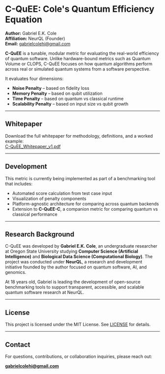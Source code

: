 # C-QuEE: Cole's Quantum Efficiency Equation

**Author:** Gabriel E.K. Cole  
**Affiliation:** NeurQL (Founder)  
**Email:** gabrielcolehi@gmail.com  

**C-QuEE** is a tunable, modular metric for evaluating the real-world efficiency of quantum software. Unlike hardware-bound metrics such as Quantum Volume or CLOPS, C-QuEE focuses on how quantum algorithms perform across real or simulated quantum systems from a software perspective.

It evaluates four dimensions:

- **Noise Penalty** – based on fidelity loss  
- **Memory Penalty** – based on qubit utilization  
- **Time Penalty** – based on quantum vs classical runtime  
- **Scalability Penalty** – based on input size vs qubit growth  

---

## Whitepaper

Download the full whitepaper for methodology, definitions, and a worked example:  
[C-QuEE_Whitepaper_v1.pdf](./C-QuEE_Whitepaper_v1.pdf)

---

## Development

This metric is currently being implemented as part of a benchmarking tool that includes:

- Automated score calculation from test case input
- Visualization of penalty components
- Platform-agnostic architecture for comparing across quantum backends
- Extension to **C-QuEE-C**, a companion metric for comparing quantum vs classical performance

---

## Research Background

C-QuEE was developed by **Gabriel E.K. Cole**, an undergraduate researcher at Oregon State University studying **Computer Science (Artificial Intelligence)** and **Biological Data Science (Computational Biology)**. The project was conducted under **NeurQL**, a research and development initiative founded by the author focused on quantum software, AI, and genomics.

At 18 years old, Gabriel is leading the development of open-source benchmarking tools to support transparent, accessible, and scalable quantum software research at NeurQL.

---

## License

This project is licensed under the MIT License. See [LICENSE](./LICENSE) for details.

---

## Contact

For questions, contributions, or collaboration inquiries, please reach out:

**gabrielcolehi@gmail.com**
